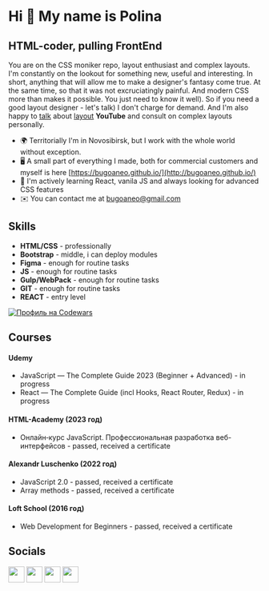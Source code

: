 Hi 👋 My name is Polina
==================================

HTML-coder, pulling FrontEnd
------------------------------------------

You are on the CSS moniker repo, layout enthusiast and complex layouts. I'm constantly on the lookout for something new, useful and interesting. In short, anything that will allow me to make a designer's fantasy come true. At the same time, so that it was not excruciatingly painful. And modern CSS more than makes it possible. You just need to know it well).
So if you need a good layout designer - let's talk) I don't charge for demand.
And I'm also happy to [talk](https://www.youtube.com/watch?v=uAyij4aKmWI) about [layout](https://www.youtube.com/watch?v=idy4hdwnzHc) **YouTube** and consult on complex layouts personally.


* 🌍 Territorially I'm in Novosibirsk, but I work with the whole world without exception.
* 🖥️ A small part of everything I made, both for commercial customers and myself is here [https://bugoaneo.github.io/](http://bugoaneo.github.io/)
* 🧠 I'm actively learning React, vanila JS and always looking for advanced CSS features
* ✉️ You can contact me at bugoaneo@gmail.com


## Skills
<ul>
<li><b>HTML/CSS</b> - professionally</li>
<li><b>Bootstrap</b> - middle, i can deploy modules</li>
<li><b>Figma</b> - enough for routine tasks</li>
<li><b>JS</b> - enough for routine tasks</li>
<li><b>Gulp/WebPack</b> - enough for routine tasks</li>
<li><b>GIT</b> - enough for routine tasks</li>
<li><b>REACT</b> - entry level</li>
</ul>

[![Профиль на Codewars](https://www.codewars.com/users/bugoaneo/badges/large)](https://www.codewars.com/users/bugoaneo)

## Courses

#### Udemy
* JavaScript — The Complete Guide 2023 (Beginner + Advanced) - in progress
 * React — The Complete Guide (incl Hooks, React Router, Redux) - in progress

#### HTML-Academy (2023 год)
* Онлайн‑курс JavaScript. Профессиональная разработка веб-интерфейсов - passed, received a certificate

#### Alexandr Luschenko (2022 год)
* JavaScript 2.0 - passed, received a certificate
*  Array methods - passed, received a certificate

#### Loft School (2016 год)
* Web Development for Beginners - passed, received a certificate

## Socials

<p>
<a href="https://t.me/Polina_emelyanova" target="_blank" rel="noreferrer"><img src="https://cdn.simpleicons.org/telegram/26A5E4" width="32" height="32" /></a> <a href="https://discord.com/users/Polina Emelyanova#5037" target="_blank" rel="noreferrer"><img src="https://raw.githubusercontent.com/danielcranney/readme-generator/main/public/icons/socials/discord.svg" width="32" height="32" /></a> <a href="https://www.linkedin.com/in/polina-emelyanova/" target="_blank" rel="noreferrer"><img src="https://raw.githubusercontent.com/danielcranney/readme-generator/main/public/icons/socials/linkedin.svg" width="32" height="32" /></a> <a href="https://www.twitter.com/bugo_aneo" target="_blank" rel="noreferrer"><img src="https://raw.githubusercontent.com/danielcranney/readme-generator/main/public/icons/socials/twitter.svg" width="32" height="32" /></a>
</p>
